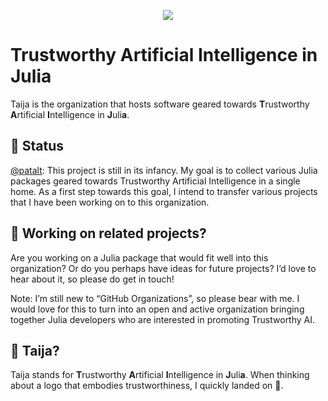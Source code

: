 
<p align="center">
<img src="https://raw.githubusercontent.com/TrustworthyAIJulia/.github/main/profile/www/wide_logo.png">
</p>

# Trustworthy Artificial Intelligence in Julia

Taija is the organization that hosts software geared towards **T**rustworthy **A**rtificial **I**ntelligence in **J**uli**a**.

## 🔁 Status

[@patalt](https://github.com/pat-alt): This project is still in its infancy. My goal is to collect various Julia packages geared towards Trustworthy Artificial Intelligence in a single home. As a first step towards this goal, I intend to transfer various projects that I have been working on to this organization.

## 👐 Working on related projects?

Are you working on a Julia package that would fit well into this organization? Or do you perhaps have ideas for future projects? I’d love to hear about it, so please do get in touch!

Note: I’m still new to “GitHub Organizations”, so please bear with me. I would love for this to turn into an open and active organization bringing together Julia developers who are interested in promoting Trustworthy AI.

## 🐶 Taija?

Taija stands for **T**rustworthy **A**rtificial **I**ntelligence in **J**uli**a**. When thinking about a logo that embodies trustworthiness, I quickly landed on 🐶.
